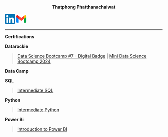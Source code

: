 **<p align="center">Thatphong Phatthanachaiwat</p>**

[<img src="https://github.com/thatph/Misc./blob/2f409ba586e705a07633099500c819322715489c/linkedin%2032px.png">](https://www.linkedin.com/in/thatphongph/) 
[<img src="https://github.com/thatph/Misc./blob/8ea876fb952c29200d7a0794a7cbcbecb9f12410/gmail_32px.png">](mailto:thatphong.ph@gmail.com)

***


**Certifications**

**Datarockie**

>[Data Science Bootcamp #7 - Digital Badge](https://badgr.com/public/assertions/ApDhbv3ORHei-eHZTqBG8Q) | [Mini Data Science Bootcamp 2024](https://github.com/thatph/data_analyst_project/blob/ebcd1e608937f4fa3736b515798712c81e6ce127/PDF/Certification%20of%20Completion%20for%20Mini%20Data%20science%20bootcamp-2024.pdf)


**Data Camp**


**SQL**

>[Intermediate SQL](https://github.com/thatph/data_analyst_project/blob/e12c4ed2cdfdf057da974f24b0cf02cce30392dc/PDF/%5BDatacamp%5D%20Intermediate%20SQL.pdf)


**Python**
>[Intermediate Python](https://github.com/thatph/data_analyst_project/blob/00f4de661f611b7d13cb9480b85a4c472eb6d20c/PDF/%5BDatacamp%5D%20Intermediate%20Python.pdf)


**Power Bi**
>[Introduction to Power BI](https://github.com/thatph/data_analyst_project/blob/00f4de661f611b7d13cb9480b85a4c472eb6d20c/PDF/%5BDatacamp%5D%20Introduction%20to%20Power%20BI.pdf)


